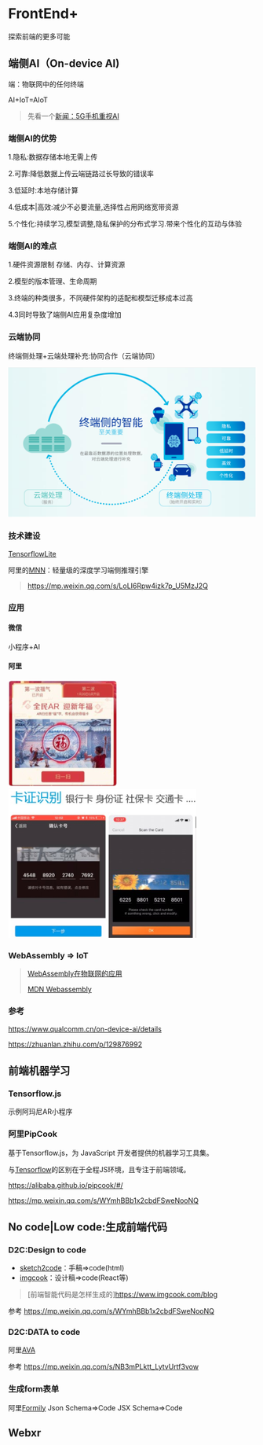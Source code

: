 # FrontEnd+

探索前端的更多可能

## 端侧AI（On-device AI)

端：物联网中的任何终端

AI+IoT=AIoT

>先看一个[新闻：5G手机重视AI](https://mp.weixin.qq.com/s/BKzwviY21V7Zf_Ja9RCBYA)

### 端侧AI的优势

1.隐私:数据存储本地无需上传

2.可靠:降低数据上传云端链路过长导致的错误率

3.低延时:本地存储计算

4.低成本|高效:减少不必要流量,选择性占用网络宽带资源

5.个性化:持续学习,模型调整,隐私保护的分布式学习.带来个性化的互动与体验

### 端侧AI的难点

1.硬件资源限制
    存储、内存、计算资源

2.模型的版本管理、生命周期

3.终端的种类很多，不同硬件架构的适配和模型迁移成本过高

4.3同时导致了端侧AI应用复杂度增加

### 云端协同

终端侧处理+云端处理补充:协同合作（云端协同）

![云端协同](./assets/端侧AI_架构.png)

### 技术建设

[TensorflowLite](https://www.tensorflow.org/lite)

阿里的[MNN](https://github.com/alibaba/MNN)：轻量级的深度学习端侧推理引擎

> <https://mp.weixin.qq.com/s/LoLI6Rpw4izk7p_U5MzJ2Q>

### 应用

#### 微信

小程序+AI

#### 阿里

![阿里-扫福](./assets/端侧AI_示例_扫福.png)
![阿里-识别卡](./assets/端侧AI_示例_卡.png)

### WebAssembly => IoT

> [WebAssembly在物联网的应用](https://mp.weixin.qq.com/s/FFuWbU0WyVAf3n2IoAVn5w)
>
> [MDN Webassembly](https://developer.mozilla.org/en-US/docs/WebAssembly)

### 参考

<https://www.qualcomm.cn/on-device-ai/details>

<https://zhuanlan.zhihu.com/p/129876992>

## 前端机器学习

### Tensorflow.js

示例阿玛尼AR小程序

### 阿里PipCook

基于Tensorflow.js，为 JavaScript 开发者提供的机器学习工具集。

与[Tensorflow](https://www.tensorflow.org/)的区别在于全程JS环境，且专注于前端领域。

<https://alibaba.github.io/pipcook/#/>

<https://mp.weixin.qq.com/s/WYmhBBb1x2cbdFSweNooNQ>

## No code|Low code:生成前端代码

### D2C:Design to code

+ [sketch2code](https://sketch2code.azurewebsites.net/)：手稿=>code(html)
+ [imgcook](https://www.imgcook.com/)：设计稿=>code(React等)

>[前端智能代码是怎样生成的]<https://www.imgcook.com/blog>

参考
<https://mp.weixin.qq.com/s/WYmhBBb1x2cbdFSweNooNQ>

### D2C:DATA to code

阿里[AVA](https://github.com/antvis/AVA/blob/master/zh-CN/README.zh-CN.md)

参考
<https://mp.weixin.qq.com/s/NB3mPLktt_LytvUrtf3vow>

### 生成form表单

阿里[Formily](https://formilyjs.org/#/xbS7SW/VbsNsDCe)
Json Schema=>Code
JSX Schema=>Code

## Webxr
